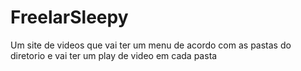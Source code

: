 # FreelarSleepy
Um site de videos que vai ter um menu de acordo com as pastas do diretorio e vai ter um play de video em cada pasta

